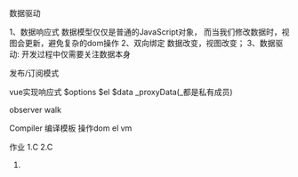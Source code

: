 数据驱动

1、数据响应式
数据模型仅仅是普通的JavaScript对象，
而当我们修改数据时，视图会更新，避免复杂的dom操作
2、双向绑定
数据改变，视图改变；
3、数据驱动: 开发过程中仅需要关注数据本身


发布/订阅模式

vue实现响应式
$options
$el
$data
_proxyData(_都是私有成员)

observer
walk

Compiler
编译模板 操作dom
el
vm


作业
1.C
2.C

1.


